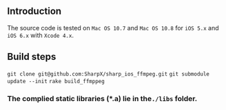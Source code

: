 
## Introduction ##

The source code is tested on `Mac OS 10.7` and `Mac OS 10.8` for `iOS 5.x` and `iOS 6.x` with `Xcode 4.x`.

## Build steps ##

`git clone git@github.com:SharpX/sharp_ios_ffmpeg.git`
`git submodule update --init`
`rake build_ffmppeg`


### The complied static libraries (*.a) lie in the`./libs` folder. ####